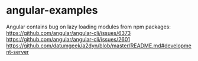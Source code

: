 # angular-examples

Angular contains bug on lazy loading modules from npm packages:
https://github.com/angular/angular-cli/issues/6373
https://github.com/angular/angular-cli/issues/2601
https://github.com/datumgeek/a2dyn/blob/master/README.md#development-server